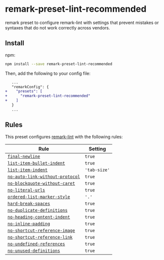 <!--This file is generated-->

# remark-preset-lint-recommended

remark preset to configure remark-lint with settings that prevent mistakes or syntaxes that do not work correctly across vendors.

## Install

npm:

```sh
npm install --save remark-preset-lint-recommended
```

Then, add the following to your config file:

```diff
   ...
   "remarkConfig": {
+    "presets": [
+      "remark-preset-lint-recommended"
+    ]
   }
   ...
```

## Rules

This preset configures [remark-lint](https://github.com/wooorm/remark-lint) with the following rules:

| Rule                                                                                                                            | Setting      |
| ------------------------------------------------------------------------------------------------------------------------------- | ------------ |
| [`final-newline`](https://github.com/wooorm/remark-lint/blob/master/doc/rules.md#final-newline)                                 | `true`       |
| [`list-item-bullet-indent`](https://github.com/wooorm/remark-lint/blob/master/doc/rules.md#list-item-bullet-indent)             | `true`       |
| [`list-item-indent`](https://github.com/wooorm/remark-lint/blob/master/doc/rules.md#list-item-indent)                           | `'tab-size'` |
| [`no-auto-link-without-protocol`](https://github.com/wooorm/remark-lint/blob/master/doc/rules.md#no-auto-link-without-protocol) | `true`       |
| [`no-blockquote-without-caret`](https://github.com/wooorm/remark-lint/blob/master/doc/rules.md#no-blockquote-without-caret)     | `true`       |
| [`no-literal-urls`](https://github.com/wooorm/remark-lint/blob/master/doc/rules.md#no-literal-urls)                             | `true`       |
| [`ordered-list-marker-style`](https://github.com/wooorm/remark-lint/blob/master/doc/rules.md#ordered-list-marker-style)         | `'.'`        |
| [`hard-break-spaces`](https://github.com/wooorm/remark-lint/blob/master/doc/rules.md#hard-break-spaces)                         | `true`       |
| [`no-duplicate-definitions`](https://github.com/wooorm/remark-lint/blob/master/doc/rules.md#no-duplicate-definitions)           | `true`       |
| [`no-heading-content-indent`](https://github.com/wooorm/remark-lint/blob/master/doc/rules.md#no-heading-content-indent)         | `true`       |
| [`no-inline-padding`](https://github.com/wooorm/remark-lint/blob/master/doc/rules.md#no-inline-padding)                         | `true`       |
| [`no-shortcut-reference-image`](https://github.com/wooorm/remark-lint/blob/master/doc/rules.md#no-shortcut-reference-image)     | `true`       |
| [`no-shortcut-reference-link`](https://github.com/wooorm/remark-lint/blob/master/doc/rules.md#no-shortcut-reference-link)       | `true`       |
| [`no-undefined-references`](https://github.com/wooorm/remark-lint/blob/master/doc/rules.md#no-undefined-references)             | `true`       |
| [`no-unused-definitions`](https://github.com/wooorm/remark-lint/blob/master/doc/rules.md#no-unused-definitions)                 | `true`       |
